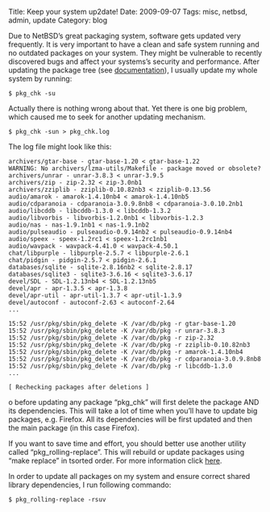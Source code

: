 Title: Keep your system up2date!
Date: 2009-09-07
Tags: misc, netbsd, admin, update
Category: blog

Due to NetBSD’s great packaging system, software gets updated very frequently. It is very important to have a clean and safe system running and no outdated packages on your system. They might be vulnerable to recently discovered bugs and affect your systems’s security and performance. After updating the package tree (see [documentation](http://www.netbsd.org/docs/pkgsrc/using.html)), I usually update my whole system by running:

~~~.shell
$ pkg_chk -su
~~~

Actually there is nothing wrong about that. Yet there is one big problem, which caused me to seek for another updating mechanism.

~~~.shell
$ pkg_chk -sun > pkg_chk.log
~~~

The log file might look like this:

~~~.shell
archivers/gtar-base - gtar-base-1.20 < gtar-base-1.22
WARNING: No archivers/lzma-utils/Makefile - package moved or obsolete?
archivers/unrar - unrar-3.8.3 < unrar-3.9.5
archivers/zip - zip-2.32 < zip-3.0nb1
archivers/zziplib - zziplib-0.10.82nb3 < zziplib-0.13.56
audio/amarok - amarok-1.4.10nb4 < amarok-1.4.10nb5
audio/cdparanoia - cdparanoia-3.0.9.8nb8 < cdparanoia-3.0.10.2nb1
audio/libcddb - libcddb-1.3.0 < libcddb-1.3.2
audio/libvorbis - libvorbis-1.2.0nb1 < libvorbis-1.2.3
audio/nas - nas-1.9.1nb1 < nas-1.9.1nb2
audio/pulseaudio - pulseaudio-0.9.14nb2 < pulseaudio-0.9.14nb4
audio/speex - speex-1.2rc1 < speex-1.2rc1nb1
audio/wavpack - wavpack-4.41.0 < wavpack-4.50.1
chat/libpurple - libpurple-2.5.7 < libpurple-2.6.1
chat/pidgin - pidgin-2.5.7 < pidgin-2.6.1
databases/sqlite - sqlite-2.8.16nb2 < sqlite-2.8.17
databases/sqlite3 - sqlite3-3.6.16 < sqlite3-3.6.17
devel/SDL - SDL-1.2.13nb4 < SDL-1.2.13nb5
devel/apr - apr-1.3.5 < apr-1.3.8
devel/apr-util - apr-util-1.3.7 < apr-util-1.3.9
devel/autoconf - autoconf-2.63 < autoconf-2.64
...

15:52 /usr/pkg/sbin/pkg_delete -K /var/db/pkg -r gtar-base-1.20
15:52 /usr/pkg/sbin/pkg_delete -K /var/db/pkg -r unrar-3.8.3
15:52 /usr/pkg/sbin/pkg_delete -K /var/db/pkg -r zip-2.32
15:52 /usr/pkg/sbin/pkg_delete -K /var/db/pkg -r zziplib-0.10.82nb3
15:52 /usr/pkg/sbin/pkg_delete -K /var/db/pkg -r amarok-1.4.10nb4
15:52 /usr/pkg/sbin/pkg_delete -K /var/db/pkg -r cdparanoia-3.0.9.8nb8
15:52 /usr/pkg/sbin/pkg_delete -K /var/db/pkg -r libcddb-1.3.0
...

[ Rechecking packages after deletions ]
~~~

o before updating any package “pkg_chk” will first delete the package AND its dependencies. This will take a lot of time when you’ll have to update big packages, e.g. Firefox. All its dependencies will be first updated and then the main package (in this case Firefox).

If you want to save time and effort, you should better use another utility called “pkg_rolling-replace”. This will rebuild or update packages using “make replace” in tsorted order. For more information click [here](http://pkgsrc.se/pkgtools/pkg_rolling-replace).

In order to update all packages on my system and ensure correct shared library dependencies, I run following commando:

~~~.shell
$ pkg_rolling-replace -rsuv
~~~
